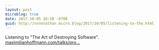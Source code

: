 ```yaml
---
layout: post
microblog: true
date: 2017-10-05 16:50 -0700
guid: http://nnnnnathan.micro.blog/2017/10/05/listening-to-the.html
---
```

Listening to "The Art of Destroying Software". [maximilianhoffmann.com/talks/pro...](https://maximilianhoffmann.com/talks/programming/the-art-of-destroying-software)
